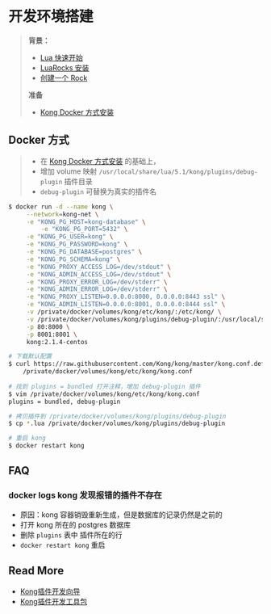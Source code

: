 # 开发环境搭建

> **背景：**
>
> - [Lua 快速开始](/Lua/docs/Quick-Start/Quick-Start/)
> - [LuaRocks 安装](/Lua/docs/LuaRocks/LuaRocks-Install/)
> - [创建一个 Rock](/Lua/docs/LuaRocks/Creating-Rock/)
>
> **准备**
>
> - [Kong Docker 方式安装](/Nginx/docs/Kong/Install-By-Docker/)



## Docker 方式

> - 在 [Kong Docker 方式安装](/Nginx/docs/Kong/Install-By-Docker/) 的基础上，
> - 增加 volume 映射 `/usr/local/share/lua/5.1/kong/plugins/debug-plugin` 插件目录
> - `debug-plugin` 可替换为真实的插件名

```bash
$ docker run -d --name kong \
     --network=kong-net \
     -e "KONG_PG_HOST=kong-database" \
 		 -e "KONG_PG_PORT=5432" \
     -e "KONG_PG_USER=kong" \
     -e "KONG_PG_PASSWORD=kong" \
     -e "KONG_PG_DATABASE=postgres" \
     -e "KONG_PG_SCHEMA=kong" \
     -e "KONG_PROXY_ACCESS_LOG=/dev/stdout" \
     -e "KONG_ADMIN_ACCESS_LOG=/dev/stdout" \
     -e "KONG_PROXY_ERROR_LOG=/dev/stderr" \
     -e "KONG_ADMIN_ERROR_LOG=/dev/stderr" \
     -e "KONG_PROXY_LISTEN=0.0.0.0:8000, 0.0.0.0:8443 ssl" \
     -e "KONG_ADMIN_LISTEN=0.0.0.0:8001, 0.0.0.0:8444 ssl" \
     -v /private/docker/volumes/kong/etc/kong/:/etc/kong/ \
     -v /private/docker/volumes/kong/plugins/debug-plugin/:/usr/local/share/lua/5.1/kong/plugins/debug-plugin \
     -p 80:8000 \
     -p 8001:8001 \
     kong:2.1.4-centos

# 下载默认配置
$ curl https://raw.githubusercontent.com/Kong/kong/master/kong.conf.default > \
	/private/docker/volumes/kong/etc/kong/kong.conf
	
# 找到 plugins = bundled 打开注释，增加 debug-plugin 插件
$ vim /private/docker/volumes/kong/etc/kong/kong.conf
plugins = bundled, debug-plugin

# 拷贝插件到 /private/docker/volumes/kong/plugins/debug-plugin
$ cp *.lua /private/docker/volumes/kong/plugins/debug-plugin

# 重启 kong
$ docker restart kong
```



## FAQ

### docker logs kong 发现报错的插件不存在

- 原因：kong 容器销毁重新生成，但是数据库的记录仍然是之前的
- 打开 kong 所在的 postgres 数据库
- 删除 `plugins` 表中 插件所在的行
- `docker restart kong` 重启



## Read More

- [Kong插件开发向导](https://www.jianshu.com/p/abef41d85ec4)
- [Kong插件开发工具包](https://www.jianshu.com/p/bf7f7bfb0639)
